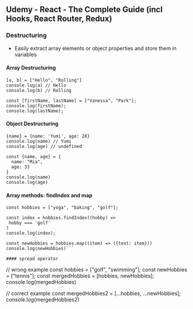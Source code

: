 ## Udemy - React - The Complete Guide (incl Hooks, React Router, Redux)

### Destructuring
- Easily extract array elements or object properties and store them in variables

#### Array Destructuring

```
[a, b] = ["Hello", "Rolling"]
console.log(a) // Hello
console.log(b) // Rolling

const [firstName, lastName] = ["Vanessa", "Park"];
console.log(firstName);
console.log(lastName);

```

#### Object Destructuring

```
{name} = {name: 'Yumi', age: 28}
console.log(name) // Yumi
console.log(age) // undefined

const {name, age} = {
  name: "Mia",
  age: 33
}
console.log(name)
console.log(age)
```

#### Array methods: findIndex and map

```
const hobbies = ["yoga", "baking", "golf"];

const index = hobbies.findIndex((hobby) => 
 hobby === 'golf'
)
console.log(index);

const newHobbies = hobbies.map((item) => ({text: item}))
console.log(newHobbies)```

#### spread operator

```
// wrong example
const hobbies = ["golf", "swimming"];
const newHobbies = ["tennis"];
const mergedHobbies = [hobbies, newHobbies];
console.log(mergedHobbies)

// correct example
const mergedHobbies2 = [...hobbies, ...newHobbies];
console.log(mergedHobbies2)
```
